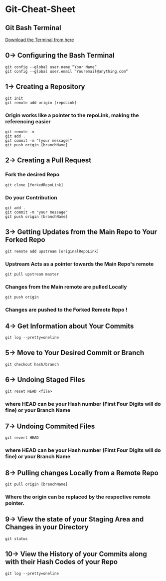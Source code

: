 # Git-Cheat-Sheet
## Git Bash Terminal  
[Download the Terminal from here](https://git-scm.com/downloads)  

## 0-> Configuring the Bash Terminal
`git config --global user.name “Your Name”`    
`git config --global user.email “Youremail@anything.com”`    
## 1-> Creating a Repository
`git init  `     
`git remote add origin [repoLink]   `  
### Origin works like a pointer to the repoLink, making the referencing easier 
`git remote -v  `   
`git add .   `  
`git commit -m "[your message]"  `   
`git push origin [branchName]  `  
 ## 2-> Creating a Pull Request
### Fork the desired Repo    
`git clone [forkedRepoLink]`    
### Do your Contribution  
`git add .`  
`git commit -m "your message"`  
`git push origin [branchName]`  
## 3-> Getting Updates from the Main Repo to Your Forked Repo  
`git remote add upstream [originalRepoLink]`  
### Upstream Acts as a pointer towards the Main Repo's remote  
`git pull upstream master`  
### Changes from the Main remote are pulled Locally  
`git push origin`    
### Changes are pushed to the Forked Remote Repo !  
## 4-> Get Information about Your Commits
`git log --pretty=oneline`  
## 5-> Move to Your Desired Commit or Branch
`git checkout hash/branch` 
## 6-> Undoing Staged Files
`git reset HEAD <file>`  
### where HEAD can be your Hash number (First Four Digits will do fine) or your Branch Name  
## 7-> Undoing Commited Files
`git revert HEAD`  
###  where HEAD can be your Hash number (First Four Digits will do fine) or your Branch Name  
## 8-> Pulling changes Locally from a Remote Repo
`git pull origin [branchName]`  
### Where the origin can be replaced by the respective remote pointer.  
## 9-> View the state of your Staging Area and Changes in your Directory
`git status`    
## 10-> View the History of your Commits along with their Hash Codes of your Repo  
`git log --pretty=oneline`  
  

  

 
